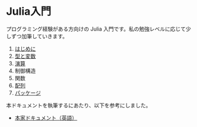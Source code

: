 # Julia入門

プログラミング経験がある方向けの Julia 入門です。私の勉強レベルに応じて少しずつ加筆していきます。
1. [はじめに](はじめに.md)
1. [型と変数](型と変数.md)
1. [演算](演算.md)
1. 制御構造
1. 関数
1. [配列](配列.md)
1. [パッケージ](パッケージ.md)

本ドキュメントを執筆するにあたり、以下を参考にしました。
 * [本家ドキュメント（英語）](https://docs.julialang.org/en/v1/)
